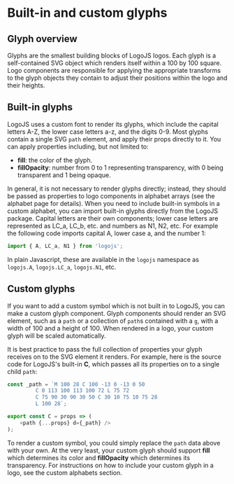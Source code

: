 # Built-in and custom glyphs

## Glyph overview

Glyphs are the smallest building blocks of LogoJS logos. Each glyph is a self-contained SVG
object which renders itself within a 100 by 100 square. Logo components are responsible for
applying the appropriate transforms to the glyph objects they contain to adjust their positions
within the logo and their heights.  

## Built-in glyphs

LogoJS uses a custom font to render its glyphs, which include the capital letters A-Z, the lower
case letters a-z, and the digits 0-9. Most glyphs contain a single SVG `path` element, and apply
their props directly to it. You can apply properties including, but not limited to:

* **fill**: the color of the glyph.
* **fillOpacity**: number from 0 to 1 representing transparency, with 0 being transparent and 1
being opaque.

In general, it is not necessary to render glyphs directly; instead, they should be passed as
properties to logo components in alphabet arrays (see the alphabet page for details). When you need
to include built-in symbols in a custom alphabet, you can import built-in glyphs directly from the
LogoJS package. Capital letters are their own components; lower case letters are represented as LC_a,
LC_b, etc. and numbers as N1, N2, etc. For example the following code imports capital A,
lower case a, and the number 1:

```js
import { A, LC_a, N1 } from 'logojs';
```

In plain Javascript, these are available in the `logojs` namespace as `logojs.A`, `logojs.LC_a`,
`logojs.N1`, etc.

## Custom glyphs

If you want to add a custom symbol which is not built in to LogoJS, you can make a custom glyph
component. Glyph components should render an SVG element, such as a `path` or a collection of
`path`s contained with a `g`, with a width of 100 and a height of 100. When rendered in a logo,
your custom glyph will be scaled automatically.

It is best practice to pass the full collection of properties your glyph receives on to the SVG
element it renders. For example, here is the source code for LogoJS's built-in **C**, which passes
all its properties on to a single child `path`:

```js
const _path = `M 100 28 C 100 -13 0 -13 0 50
         C 0 113 100 113 100 72 L 75 72
         C 75 90 30 90 30 50 C 30 10 75 10 75 28
         L 100 28`;

export const C = props => (
    <path {...props} d={_path} />
);
```

To render a custom symbol, you could simply replace the `path` data above with your own.
At the very least, your custom glyph should support **fill** which determines its color and
**fillOpacity** which determines its transparency. For instructions on how to include your
custom glyph in a logo, see the custom alphabets section.
